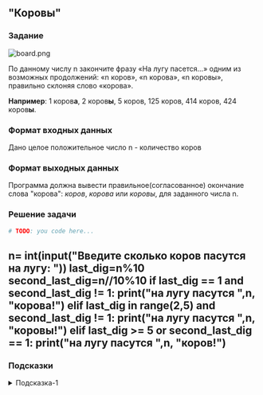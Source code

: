 ## "Коровы"

### Задание

![board.png](img/cow2.gif) 

По данному числу n закончите фразу «На лугу пасется...» одним из возможных продолжений:
 «n коров», «n корова», «n коровы», правильно склоняя слово «корова».

**Например**: 1 коров**а**, 2 коров**ы**, 5 коров, 125 коров, 414 коров, 424 коров**ы**.

### Формат входных данных

Дано целое положительное число n - количество коров

### Формат выходных данных

Программа должна вывести правильное(согласованное) окончание слова "корова": 
_коров_, _корова_ или _коровы_, для заданного числа n.

### Решение задачи

```python
# TODO: you code here...
```
n= int(input("Введите сколько коров пасутся на лугу: "))
last_dig=n%10
second_last_dig=n//10%10
if last_dig == 1 and second_last_dig != 1:
    print("на лугу пасутся ",n, "корова!")
elif  last_dig in range(2,5) and second_last_dig != 1:
    print("на лугу пасутся ",n, "коровы!")
elif last_dig >= 5 or second_last_dig == 1:
    print("на лугу пасутся ",n, "коров!")
---
### Подсказки

<details>
<summary>Подсказка-1</summary>
Возьмите листок бумаги и выписывайте все согласования: <br>
<i>1 корова</i> <br>
<i>2, 3, 4 коровы</i> <br>
<i>5 коров</i><br>
... <br>
пока не найдете закономерность.
</details>

